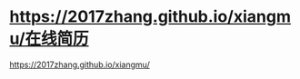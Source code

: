 # https://2017zhang.github.io/xiangmu/在线简历
<a href="https://2017zhang.github.io/xiangmu/">https://2017zhang.github.io/xiangmu/</a>
